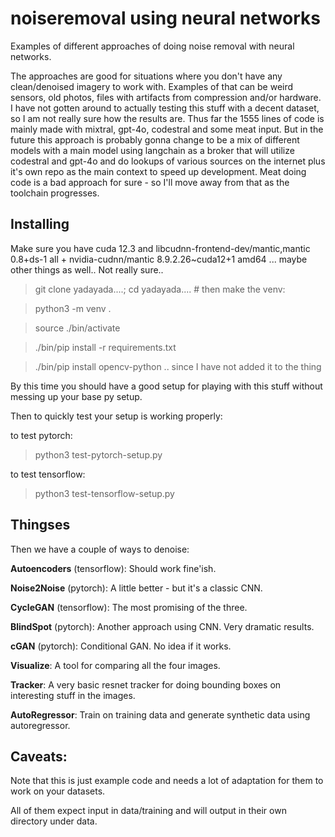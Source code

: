 # noiseremoval using neural networks
Examples of different approaches of doing noise removal with neural networks. 

The approaches are good for situations where you don't have any clean/denoised imagery to work with. Examples of that can be weird sensors, old photos, files with artifacts from compression and/or hardware. I have not gotten around to actually testing this stuff with a decent dataset, so I am not really sure how the results are. Thus far the 1555 lines of code is mainly made with mixtral, gpt-4o, codestral and some meat input. But in the future this approach is probably gonna change to be a mix of different models with a main model using langchain as a broker that will utilize codestral and gpt-4o and do lookups of various sources on the internet plus it's own repo as the main context to speed up development. Meat doing code is a bad approach for sure - so I'll move away from that as the toolchain progresses.

## Installing
Make sure you have cuda 12.3 and libcudnn-frontend-dev/mantic,mantic 0.8+ds-1 all + nvidia-cudnn/mantic 8.9.2.26~cuda12+1 amd64 ... maybe other things as well.. Not really sure..


> git clone yadayada....; cd yadayada.... # then make the venv:

> python3 -m venv .

> source ./bin/activate

> ./bin/pip install -r requirements.txt

> ./bin/pip install opencv-python .. since I have not added it to the thing


By this time you should have a good setup for playing with this stuff without messing up your base py setup.


Then to quickly test your setup is working properly:

to test pytorch:
> python3 test-pytorch-setup.py

to test tensorflow:
> python3 test-tensorflow-setup.py


## Thingses
Then we have a couple of ways to denoise:


**Autoencoders** (tensorflow): Should work fine'ish.


**Noise2Noise** (pytorch): A little better - but it's a classic CNN.


**CycleGAN** (tensorflow): The most promising of the three.


**BlindSpot** (pytorch): Another approach using CNN. Very dramatic results.


**cGAN** (pytorch): Conditional GAN. No idea if it works.


**Visualize**: A tool for comparing all the four images.


**Tracker**: A very basic resnet tracker for doing bounding boxes on interesting stuff in the images.


**AutoRegressor**: Train on training data and generate synthetic data using autoregressor.


## Caveats:
Note that this is just example code and needs a lot of adaptation for them to work on your datasets.

All of them expect input in data/training and will output in their own directory under data. 



